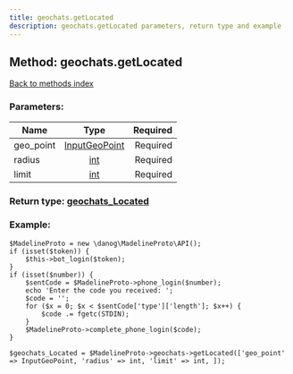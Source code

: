 ```yaml
---
title: geochats.getLocated
description: geochats.getLocated parameters, return type and example
---
```

## Method: geochats.getLocated  
[Back to methods index](index.md)


### Parameters:

| Name     |    Type       | Required |
|----------|:-------------:|---------:|
|geo\_point|[InputGeoPoint](../types/InputGeoPoint.md) | Required|
|radius|[int](../types/int.md) | Required|
|limit|[int](../types/int.md) | Required|


### Return type: [geochats\_Located](../types/geochats_Located.md)

### Example:


```
$MadelineProto = new \danog\MadelineProto\API();
if (isset($token)) {
    $this->bot_login($token);
}
if (isset($number)) {
    $sentCode = $MadelineProto->phone_login($number);
    echo 'Enter the code you received: ';
    $code = '';
    for ($x = 0; $x < $sentCode['type']['length']; $x++) {
        $code .= fgetc(STDIN);
    }
    $MadelineProto->complete_phone_login($code);
}

$geochats_Located = $MadelineProto->geochats->getLocated(['geo_point' => InputGeoPoint, 'radius' => int, 'limit' => int, ]);
```